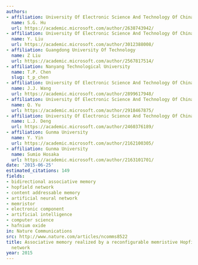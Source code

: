 ```yaml
---
authors:
- affiliation: University Of Electronic Science And Technology Of China
  name: S.G. Hu
  url: https://academic.microsoft.com/author/2638743942/
- affiliation: University Of Electronic Science And Technology Of China
  name: Y. Liu
  url: https://academic.microsoft.com/author/3012388008/
- affiliation: Guangdong University Of Technology
  name: Z Liu
  url: https://academic.microsoft.com/author/2567817514/
- affiliation: Nanyang Technological University
  name: T.P. Chen
  slug: t_p_chen
- affiliation: University Of Electronic Science And Technology Of China
  name: J.J. Wang
  url: https://academic.microsoft.com/author/2899617948/
- affiliation: University Of Electronic Science And Technology Of China
  name: Q. Yu
  url: https://academic.microsoft.com/author/2918467875/
- affiliation: University Of Electronic Science And Technology Of China
  name: L.J. Deng
  url: https://academic.microsoft.com/author/2460376189/
- affiliation: Gunma University
  name: Y. Yin
  url: https://academic.microsoft.com/author/2162100305/
- affiliation: Gunma University
  name: Sumio Hosaka
  url: https://academic.microsoft.com/author/2163101701/
date: '2015-06-25'
estimated_citations: 149
fields:
- bidirectional associative memory
- hopfield network
- content addressable memory
- artificial neural network
- memristor
- electronic component
- artificial intelligence
- computer science
- hafnium oxide
in: Nature Communications
src: http://www.nature.com/articles/ncomms8522
title: Associative memory realized by a reconfigurable memristive Hopfield neural
  network
year: 2015
---
```

